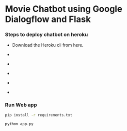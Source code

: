 # Movie Chatbot using Google Dialogflow and Flask 

### Steps to deploy chatbot on heroku
- Download the Heroku cli from here.
- ``` cd chatbot
- ```  git init && git add . && git commit -m "chatbot deployment" 
- ``` heroku login
- ``` heroku create 
- ``` git push heroku master

### Run Web app 
```bash 
pip install -r requirements.txt 
```

```bash 
python app.py
```